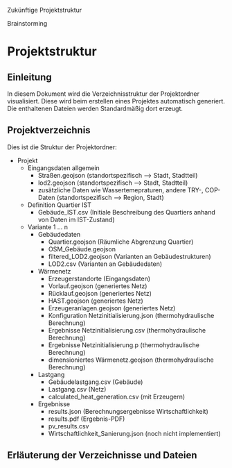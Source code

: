 Zukünftige Projektstruktur

Brainstorming

# Projektstruktur

## Einleitung
In diesem Dokument wird die Verzeichnisstruktur der Projektordner visualisiert. Diese wird beim erstellen eines Projektes automatisch generiert. Die enthaltenen Dateien werden Standardmäßig dort erzeugt.

## Projektverzeichnis

Dies ist die Struktur der Projektordner:

- Projekt
    - Eingangsdaten allgemein
        - Straßen.geojson (standortspezifisch --> Stadt, Stadtteil)
        - lod2.geojson (standortspezifisch --> Stadt, Stadtteil)
        - zusätzliche Daten wie Wassertemepraturen, andere TRY-, COP-Daten (standortspezifisch --> Region, Stadt)
    - Definition Quartier IST
        - Gebäude_IST.csv (Initiale Beschreibung des Quartiers anhand von Daten im IST-Zustand)
    - Variante 1 ... n
        - Gebäudedaten
            - Quartier.geojson (Räumliche Abgrenzung Quartier)
            - OSM_Gebäude.geojson
            - filtered_LOD2.geojson (Varianten an Gebäudestrukturen)
            - LOD2.csv (Varianten an Gebäudedaten)
        - Wärmenetz
            - Erzeugerstandorte (Eingangsdaten)
            - Vorlauf.geojson (generiertes Netz)
            - Rücklauf.geojson (generiertes Netz)
            - HAST.geojson (generiertes Netz)
            - Erzeugeranlagen.geojson (generiertes Netz)
            - Konfiguration Netzinitialisierung.json (thermohydraulische Berechnung)
            - Ergebnisse Netzinitialisierung.csv (thermohydraulische Berechnung)
            - Ergebnisse Netzinitialisierung.p (thermohydraulische Berechnung)
            - dimensioniertes Wärmenetz.geojson (thermohydraulische Berechnung)
        - Lastgang
            - Gebäudelastgang.csv (Gebäude)
            - Lastgang.csv (Netz)
            - calculated_heat_generation.csv (mit Erzeugern)
        - Ergebnisse
            - results.json (Berechnungsergebnisse Wirtschaftlichkeit)
            - results.pdf (Ergebnis-PDF)
            - pv_results.csv
            - Wirtschaftlichkeit_Sanierung.json (noch nicht implementiert)

## Erläuterung der Verzeichnisse und Dateien